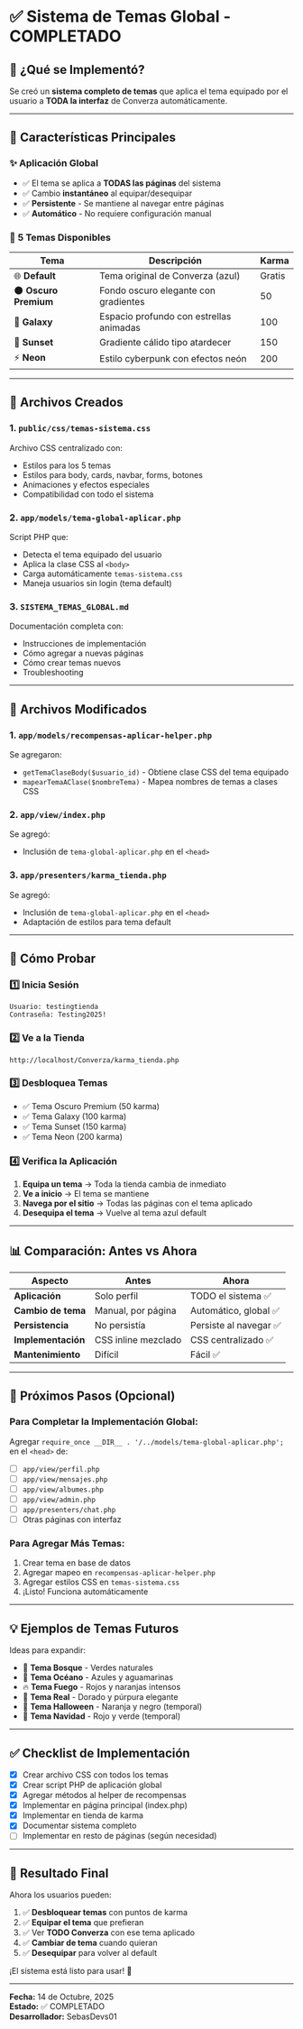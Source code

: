 # ✅ Sistema de Temas Global - COMPLETADO

## 🎨 ¿Qué se Implementó?

Se creó un **sistema completo de temas** que aplica el tema equipado por el usuario a **TODA la interfaz** de Converza automáticamente.

---

## 🚀 Características Principales

### ✨ **Aplicación Global**
- ✅ El tema se aplica a **TODAS las páginas** del sistema
- ✅ Cambio **instantáneo** al equipar/desequipar
- ✅ **Persistente** - Se mantiene al navegar entre páginas
- ✅ **Automático** - No requiere configuración manual

### 🎨 **5 Temas Disponibles**

| Tema | Descripción | Karma |
|------|-------------|-------|
| 🌐 **Default** | Tema original de Converza (azul) | Gratis |
| 🌑 **Oscuro Premium** | Fondo oscuro elegante con gradientes | 50 |
| 🌌 **Galaxy** | Espacio profundo con estrellas animadas | 100 |
| 🌅 **Sunset** | Gradiente cálido tipo atardecer | 150 |
| ⚡ **Neon** | Estilo cyberpunk con efectos neón | 200 |

---

## 📁 Archivos Creados

### 1. **`public/css/temas-sistema.css`**
Archivo CSS centralizado con:
- Estilos para los 5 temas
- Estilos para body, cards, navbar, forms, botones
- Animaciones y efectos especiales
- Compatibilidad con todo el sistema

### 2. **`app/models/tema-global-aplicar.php`**
Script PHP que:
- Detecta el tema equipado del usuario
- Aplica la clase CSS al `<body>`
- Carga automáticamente `temas-sistema.css`
- Maneja usuarios sin login (tema default)

### 3. **`SISTEMA_TEMAS_GLOBAL.md`**
Documentación completa con:
- Instrucciones de implementación
- Cómo agregar a nuevas páginas
- Cómo crear temas nuevos
- Troubleshooting

---

## 🔧 Archivos Modificados

### 1. **`app/models/recompensas-aplicar-helper.php`**
Se agregaron:
- `getTemaClaseBody($usuario_id)` - Obtiene clase CSS del tema equipado
- `mapearTemaAClase($nombreTema)` - Mapea nombres de temas a clases CSS

### 2. **`app/view/index.php`**
Se agregó:
- Inclusión de `tema-global-aplicar.php` en el `<head>`

### 3. **`app/presenters/karma_tienda.php`**
Se agregó:
- Inclusión de `tema-global-aplicar.php` en el `<head>`
- Adaptación de estilos para tema default

---

## 🧪 Cómo Probar

### 1️⃣ Inicia Sesión
```
Usuario: testingtienda
Contraseña: Testing2025!
```

### 2️⃣ Ve a la Tienda
```
http://localhost/Converza/karma_tienda.php
```

### 3️⃣ Desbloquea Temas
- ✅ Tema Oscuro Premium (50 karma)
- ✅ Tema Galaxy (100 karma)
- ✅ Tema Sunset (150 karma)
- ✅ Tema Neon (200 karma)

### 4️⃣ Verifica la Aplicación
1. **Equipa un tema** → Toda la tienda cambia de inmediato
2. **Ve a inicio** → El tema se mantiene
3. **Navega por el sitio** → Todas las páginas con el tema aplicado
4. **Desequipa el tema** → Vuelve al tema azul default

---

## 📊 Comparación: Antes vs Ahora

| Aspecto | Antes | Ahora |
|---------|-------|-------|
| **Aplicación** | Solo perfil | TODO el sistema ✅ |
| **Cambio de tema** | Manual, por página | Automático, global ✅ |
| **Persistencia** | No persistía | Persiste al navegar ✅ |
| **Implementación** | CSS inline mezclado | CSS centralizado ✅ |
| **Mantenimiento** | Difícil | Fácil ✅ |

---

## 🎯 Próximos Pasos (Opcional)

### Para Completar la Implementación Global:

Agregar `require_once __DIR__ . '/../models/tema-global-aplicar.php';` en el `<head>` de:

- [ ] `app/view/perfil.php`
- [ ] `app/view/mensajes.php`
- [ ] `app/view/albumes.php`
- [ ] `app/view/admin.php`
- [ ] `app/presenters/chat.php`
- [ ] Otras páginas con interfaz

### Para Agregar Más Temas:

1. Crear tema en base de datos
2. Agregar mapeo en `recompensas-aplicar-helper.php`
3. Agregar estilos CSS en `temas-sistema.css`
4. ¡Listo! Funciona automáticamente

---

## 💡 Ejemplos de Temas Futuros

Ideas para expandir:

- 🌲 **Tema Bosque** - Verdes naturales
- 🌊 **Tema Océano** - Azules y aguamarinas
- 🔥 **Tema Fuego** - Rojos y naranjas intensos
- 👑 **Tema Real** - Dorado y púrpura elegante
- 🎃 **Tema Halloween** - Naranja y negro (temporal)
- 🎄 **Tema Navidad** - Rojo y verde (temporal)

---

## ✅ Checklist de Implementación

- [x] Crear archivo CSS con todos los temas
- [x] Crear script PHP de aplicación global
- [x] Agregar métodos al helper de recompensas
- [x] Implementar en página principal (index.php)
- [x] Implementar en tienda de karma
- [x] Documentar sistema completo
- [ ] Implementar en resto de páginas (según necesidad)

---

## 🎉 Resultado Final

Ahora los usuarios pueden:
1. ✅ **Desbloquear temas** con puntos de karma
2. ✅ **Equipar el tema** que prefieran
3. ✅ Ver **TODO Converza** con ese tema aplicado
4. ✅ **Cambiar de tema** cuando quieran
5. ✅ **Desequipar** para volver al default

¡El sistema está listo para usar! 🚀

---

**Fecha:** 14 de Octubre, 2025  
**Estado:** ✅ COMPLETADO  
**Desarrollador:** SebasDevs01
